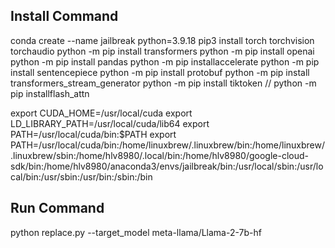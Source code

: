 ## Install Command
conda create --name jailbreak python=3.9.18
pip3 install torch torchvision torchaudio
python -m pip install transformers
python -m pip install openai
python -m pip install pandas
python -m pip installaccelerate
python -m pip install sentencepiece
python -m pip install protobuf
python -m pip install transformers_stream_generator
python -m pip install tiktoken
// python -m pip installflash_attn


export CUDA_HOME=/usr/local/cuda
export LD_LIBRARY_PATH=/usr/local/cuda/lib64
export PATH=/usr/local/cuda/bin:$PATH
export PATH=/usr/local/cuda/bin:/home/linuxbrew/.linuxbrew/bin:/home/linuxbrew/.linuxbrew/sbin:/home/hlv8980/.local/bin:/home/hlv8980/google-cloud-sdk/bin:/home/hlv8980/anaconda3/envs/jailbreak/bin:/usr/local/sbin:/usr/local/bin:/usr/sbin:/usr/bin:/sbin:/bin


## Run Command
python replace.py --target_model meta-llama/Llama-2-7b-hf
